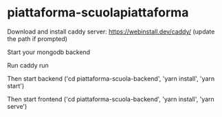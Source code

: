 # piattaforma-scuolapiattaforma

Download and install caddy server: https://webinstall.dev/caddy/ (update the path if prompted)

Start your mongodb backend

Run caddy run

Then start backend ('cd piattaforma-scuola-backend', 'yarn install', 'yarn start')

Then start frontend ('cd piattaforma-scuola-backend', 'yarn install', 'yarn serve')
